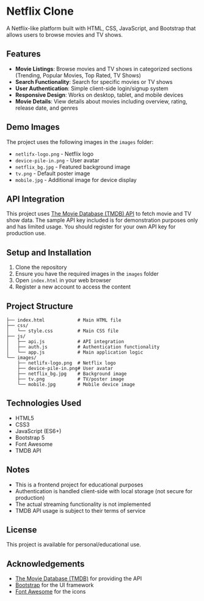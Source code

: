 # Netflix Clone

A Netflix-like platform built with HTML, CSS, JavaScript, and Bootstrap that allows users to browse movies and TV shows.

## Features

- **Movie Listings**: Browse movies and TV shows in categorized sections (Trending, Popular Movies, Top Rated, TV Shows)
- **Search Functionality**: Search for specific movies or TV shows
- **User Authentication**: Simple client-side login/signup system
- **Responsive Design**: Works on desktop, tablet, and mobile devices
- **Movie Details**: View details about movies including overview, rating, release date, and genres

## Demo Images

The project uses the following images in the `images` folder:
- `netlifx-logo.png` - Netflix logo
- `device-pile-in.png` - User avatar
- `netflix_bg.jpg` - Featured background image
- `tv.png` - Default poster image
- `mobile.jpg` - Additional image for device display

## API Integration

This project uses [The Movie Database (TMDB) API](https://www.themoviedb.org/documentation/api) to fetch movie and TV show data. The sample API key included is for demonstration purposes only and has limited usage. You should register for your own API key for production use.

## Setup and Installation

1. Clone the repository
2. Ensure you have the required images in the `images` folder
3. Open `index.html` in your web browser
4. Register a new account to access the content

## Project Structure

```
├── index.html            # Main HTML file
├── css/
│   └── style.css         # Main CSS file
├── js/
│   ├── api.js            # API integration
│   ├── auth.js           # Authentication functionality
│   └── app.js            # Main application logic
└── images/
    ├── netlifx-logo.png  # Netflix logo
    ├── device-pile-in.png# User avatar
    ├── netflix_bg.jpg    # Background image
    ├── tv.png            # TV/poster image
    └── mobile.jpg        # Mobile device image
```

## Technologies Used

- HTML5
- CSS3
- JavaScript (ES6+)
- Bootstrap 5
- Font Awesome
- TMDB API

## Notes

- This is a frontend project for educational purposes
- Authentication is handled client-side with local storage (not secure for production)
- The actual streaming functionality is not implemented
- TMDB API usage is subject to their terms of service

## License

This project is available for personal/educational use.

## Acknowledgements

- [The Movie Database (TMDB)](https://www.themoviedb.org/) for providing the API
- [Bootstrap](https://getbootstrap.com/) for the UI framework
- [Font Awesome](https://fontawesome.com/) for the icons 